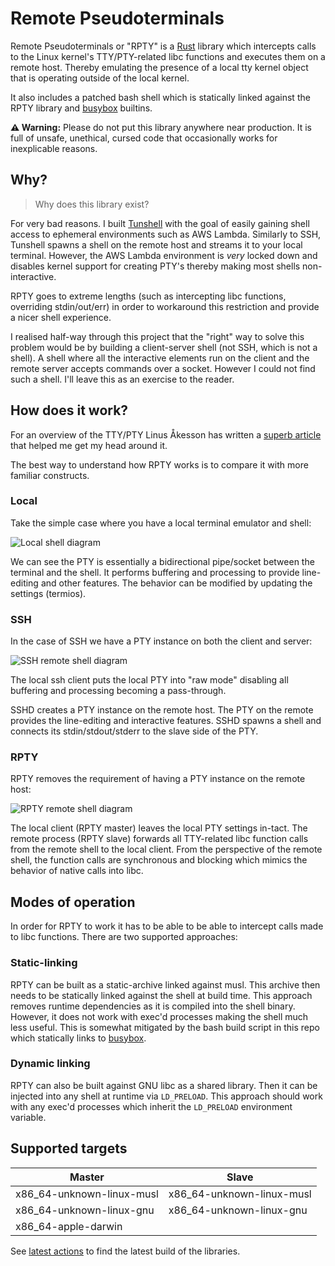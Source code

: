 Remote Pseudoterminals
======================

Remote Pseudoterminals or "RPTY" is a [Rust](https://www.rust-lang.org/) library which intercepts calls to the Linux kernel's 
TTY/PTY-related libc functions and executes them on a remote host. Thereby emulating the presence of a local tty kernel object that is
operating outside of the local kernel.

It also includes a patched bash shell which is statically linked against the RPTY library and [busybox](https://busybox.net) builtins.

**⚠️ Warning:** Please do not put this library anywhere near production. It is full of unsafe, unethical, cursed code that occasionally works for inexplicable reasons.

## Why?

> Why does this library exist?

For very bad reasons. I built [Tunshell](https://tunshell.com) with the goal of easily gaining shell access to ephemeral
environments such as AWS Lambda. Similarly to SSH, Tunshell spawns a shell on the remote host and streams it to your local terminal.
However, the AWS Lambda environment is _very_ locked down and disables kernel support for creating PTY's thereby making most shells non-interactive.

RPTY goes to extreme lengths (such as intercepting libc functions, overriding stdin/out/err) in order to workaround this restriction and provide a nicer shell experience.

I realised half-way through this project that the "right" way to solve this problem would be by building a client-server shell (not SSH, which is not a shell). 
A shell where all the interactive elements run on the client and the remote server accepts commands over a socket. 
However I could not find such a shell. I'll leave this as an exercise to the reader.

## How does it work?

For an overview of the TTY/PTY Linus Åkesson has written a [superb article](https://www.linusakesson.net/programming/tty/) that helped me get my head around it. 

The best way to understand how RPTY works is to compare it with more familiar constructs.

### Local

Take the simple case where you have a local terminal emulator and shell: 

![Local shell diagram](https://lucid.app/publicSegments/view/0efb720a-93e9-456b-a644-0e5cc85ffe62/image.png)


 We can see the PTY is essentially a bidirectional pipe/socket between the terminal and the shell. It performs buffering and processing to provide line-editing and other features. The behavior can be modified by updating the settings (termios). 

### SSH

In the case of SSH we have a PTY instance on both the client and server:

![SSH remote shell diagram](https://lucid.app/publicSegments/view/988105ad-dd25-43a7-97c8-80be52a6f9b0/image.png)

The local ssh client puts the local PTY into "raw mode" disabling all buffering and processing becoming a pass-through.

SSHD creates a PTY instance on the remote host. The PTY on the remote provides the line-editing and interactive features. SSHD spawns a shell and connects its stdin/stdout/stderr to the slave side of the PTY.

### RPTY 

RPTY removes the requirement of having a PTY instance on the remote host:

![RPTY remote shell diagram](https://lucid.app/publicSegments/view/6abe4033-c33a-4ef0-ae60-84a7f7eccc3c/image.png)

The local client (RPTY master) leaves the local PTY settings in-tact. The remote process (RPTY slave) forwards all TTY-related libc function calls from the remote shell to the local client.
From the perspective of the remote shell, the function calls are synchronous and blocking which mimics the behavior of native calls into libc.

## Modes of operation

In order for RPTY to work it has to be able to be able to intercept calls made to libc functions. There are two supported approaches:

### Static-linking

RPTY can be built as a static-archive linked against musl. This archive then needs to be statically linked against the shell at build time.
This approach removes runtime dependencies as it is compiled into the shell binary. However, it does not work with exec'd processes making the shell much less useful. This is somewhat mitigated by the bash build script in this repo which statically links to [busybox](https://busybox.net).

### Dynamic linking

RPTY can also be built against GNU libc as a shared library. Then it can be injected into any shell at runtime via `LD_PRELOAD`. This approach should work with any exec'd processes which inherit the `LD_PRELOAD` environment variable.

## Supported targets

| Master | Slave |
|--------|-------|
| x86_64-unknown-linux-musl | x86_64-unknown-linux-musl |
| x86_64-unknown-linux-gnu | x86_64-unknown-linux-gnu |
| x86_64-apple-darwin | |

See [latest actions](https://github.com/TimeToogo/remote-pty/actions) to find the latest build of the libraries.